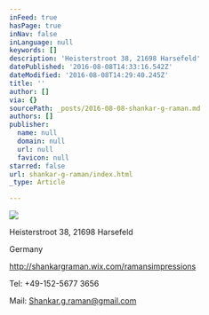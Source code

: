```yaml
---
inFeed: true
hasPage: true
inNav: false
inLanguage: null
keywords: []
description: 'Heisterstroot 38, 21698 Harsefeld'
datePublished: '2016-08-08T14:33:16.542Z'
dateModified: '2016-08-08T14:29:40.245Z'
title: ''
author: []
via: {}
sourcePath: _posts/2016-08-08-shankar-g-raman.md
authors: []
publisher:
  name: null
  domain: null
  url: null
  favicon: null
starred: false
url: shankar-g-raman/index.html
_type: Article

---
```

![](https://the-grid-user-content.s3-us-west-2.amazonaws.com/cb1e4a6b-5c8f-407b-9bc1-2d11d3e640d2.jpg)

Heisterstroot 38, 21698 Harsefeld

Germany

http://shankargraman.wix.com/ramansimpressions

Tel: +49-152-5677 3656

Mail: Shankar.g.raman@gmail.com